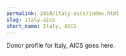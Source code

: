 ```yaml
---
permalink: 2018/italy-aics/index.html
slug: italy-aics
short_name: Italy, AICS
---
```


Donor profile for Italy, AICS goes here.
